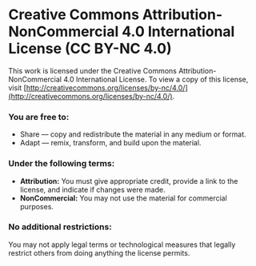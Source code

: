 # Creative Commons Attribution-NonCommercial 4.0 International License (CC BY-NC 4.0)

This work is licensed under the Creative Commons Attribution-NonCommercial 4.0 International License. 
To view a copy of this license, visit [http://creativecommons.org/licenses/by-nc/4.0/](http://creativecommons.org/licenses/by-nc/4.0/).

### You are free to:
- Share — copy and redistribute the material in any medium or format.
- Adapt — remix, transform, and build upon the material.

### Under the following terms:
- **Attribution:** You must give appropriate credit, provide a link to the license, and indicate if changes were made.
- **NonCommercial:** You may not use the material for commercial purposes.

### No additional restrictions:
You may not apply legal terms or technological measures that legally restrict others from doing anything the license permits.
